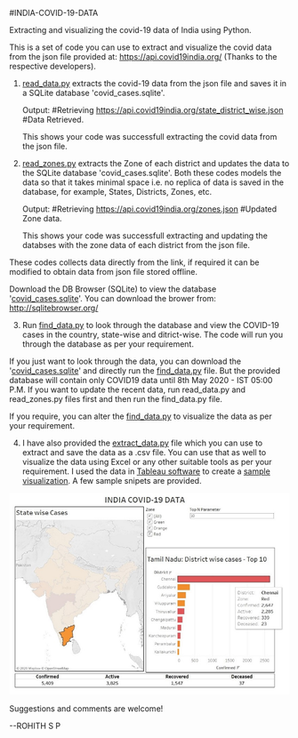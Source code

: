 #INDIA-COVID-19-DATA

Extracting and visualizing the covid-19 data of India using Python.

This is a set of code you can use to extract and visualize the covid data from the json file provided at:
https://api.covid19india.org/ (Thanks to the respective developers).

1. [read_data.py](read_data.py) extracts the covid-19 data from the json file and saves it in a SQLite database 'covid_cases.sqlite'.

    Output:
    #Retrieving https://api.covid19india.org/state_district_wise.json
    #Data Retrieved.

    This shows your code was successfull extracting the covid data from the json file.

2. [read_zones.py](read_zones.py) extracts the Zone of each district and updates the data to the SQLite database 'covid_cases.sqlite'.
    Both these codes models the data so that it takes minimal space i.e. no replica of data is saved in the database,
    for example, States, Districts, Zones, etc.

    Output:
    #Retrieving https://api.covid19india.org/zones.json
    #Updated Zone data.

    This shows your code was successfull extracting and updating the databses with the zone data of each district from the json file.

These codes collects data directly from the link, if required it can be modified to obtain data from json file stored offline.

Download the DB Browser (SQLite) to view the database '[covid_cases.sqlite](covid_cases.sqlite)'.
You can download the brower from:
http://sqlitebrowser.org/

3. Run [find_data.py](find_data.py) to look through the database and view the COVID-19 cases in the country, state-wise and ditrict-wise. The code will run you through the database as per your requirement.

If you just want to look through the data, you can download the '[covid_cases.sqlite](covid_cases.sqlite)' and directly run the
[find_data.py](find_data.py) file. But the provided database will contain only COVID19 data until 8th May 2020 - IST 05:00 P.M. If you
want to update the recent data, run read_data.py and read_zones.py files first and then run the find_data.py file.

If you require, you can alter the [find_data.py](find_data.py) to visualize the data as per your requirement.

4. I have also provided the [extract_data.py](extract_data.py) file which you can use to extract and save the data as a .csv file. 
You can use that as well to visualize the data using Excel or any other suitable tools as per your requirement. I used the data in
[Tableau software](https://www.tableau.com/) to create a [sample visualization](visualization_sample). A few sample snipets are
provided. 

![](visualization_sample/sample_4.jpg)
    
Suggestions and comments are welcome!

--ROHITH S P
